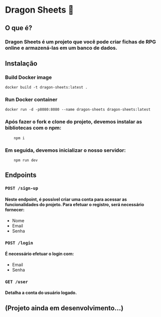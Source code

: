 # Dragon Sheets 🐲
## O que é?
### Dragon Sheets é um projeto que você pode criar fichas de RPG online e armazená-las em um banco de dados.
## Instalação
### Build Docker image
```
docker build -t dragon-sheets:latest .
```
### Run Docker container
```
docker run -d -p8080:8080 --name dragon-sheets dragon-sheets:latest
```
### Após fazer o fork e clone do projeto, devemos instalar as bibliotecas com o npm:
```
    npm i
```
### Em seguida, devemos inicializar o nosso servidor:
```
    npm run dev
```
## Endpoints
### `POST /sign-up`
#### Neste endpoint, é possível criar uma conta para acessar as funcionalidades do projeto. Para efetuar o registro, será necessário fornecer:
* Nome
* Email
* Senha
### `POST /login`
#### É necessário efetuar o login com: 
* Email
* Senha
### `GET /user`
#### Detalha a conta do usuário logado.

## (Projeto ainda em desenvolvimento...)

